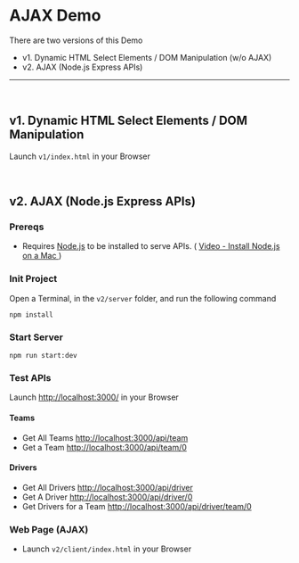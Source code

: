 # AJAX Demo

There are two versions of this Demo

- v1. Dynamic HTML Select Elements / DOM Manipulation (w/o AJAX)
- v2. AJAX (Node.js Express APIs)

<hr />
<br />

## v1. Dynamic HTML Select Elements / DOM Manipulation

Launch `v1/index.html` in your Browser

<br />

## v2. AJAX (Node.js Express APIs)

### Prereqs

- Requires [Node.js](https://nodejs.org/en) to be installed to serve APIs. ( [Video - Install Node.js on a Mac ](https://www.youtube.com/watch?v=MD0yqgMvj4w&list=PLRBkbp6t5gM37UdjMTGZcBs_hoOvCl30p&index=11))

### Init Project

Open a Terminal, in the `v2/server` folder, and run the following command

```
npm install
```

### Start Server

```
npm run start:dev
```

### Test APIs

Launch [http://localhost:3000/](http://localhost:3000/) in your Browser

#### Teams

- Get All Teams [http://localhost:3000/api/team](http://localhost:3000/api/team)
- Get a Team [http://localhost:3000/api/team/0](http://localhost:3000/api/team/0)

#### Drivers

- Get All Drivers [http://localhost:3000/api/driver](http://localhost:3000/api/driver)
- Get A Driver [http://localhost:3000/api/driver/0](http://localhost:3000/api/driver/0)
- Get Drivers for a Team [http://localhost:3000/api/driver/team/0](http://localhost:3000/api/driver/team/0)

### Web Page (AJAX)

- Launch `v2/client/index.html` in your Browser

